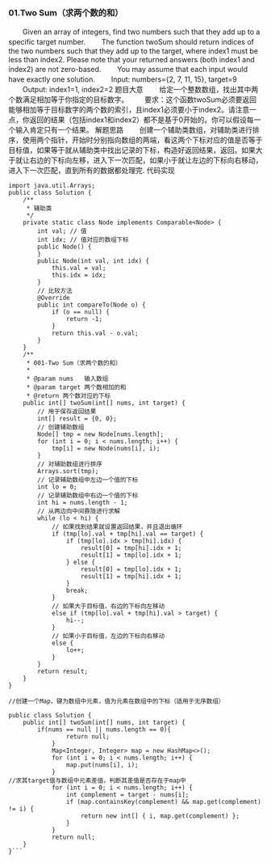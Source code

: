 ### 01.Two Sum（求两个数的和）
　　Given an array of integers, find two numbers such that they add up to a specific target number.
　　The function twoSum should return indices of the two numbers such that they add up to the target, where index1 must be less than index2. Please note that your returned answers (both index1 and index2) are not zero-based.
　　You may assume that each input would have exactly one solution.
　　Input: numbers={2, 7, 11, 15}, target=9
　　Output: index1=1, index2=2
题目大意
　　给定一个整数数组，找出其中两个数满足相加等于你指定的目标数字。
　　要求：这个函数twoSum必须要返回能够相加等于目标数字的两个数的索引，且index1必须要小于index2。请注意一点，你返回的结果（包括index1和index2）都不是基于0开始的。你可以假设每一个输入肯定只有一个结果。
解题思路
　　创建一个辅助类数组，对辅助类进行排序，使用两个指针，开始时分别指向数组的两端，看这两个下标对应的值是否等于目标值，如果等于就从辅助类中找出记录的下标，构造好返回结果，返回。如果大于就让右边的下标向左移，进入下一次匹配，如果小于就让左边的下标向右移动，进入下一次匹配，直到所有的数据都处理完.
代码实现
```
import java.util.Arrays;
public class Solution {
    /**
     * 辅助类
     */
    private static class Node implements Comparable<Node> {
        int val; // 值
        int idx; // 值对应的数组下标
        public Node() {
        }
        public Node(int val, int idx) {
            this.val = val;
            this.idx = idx;
        }
        // 比较方法
        @Override
        public int compareTo(Node o) {
            if (o == null) {
                return -1;
            }
            return this.val - o.val;
        }
    }
    /**
     * 001-Two Sum（求两个数的和）
     *
     * @param nums   输入数组
     * @param target 两个数相加的和
     * @return 两个数对应的下标
    public int[] twoSum(int[] nums, int target) {
        // 用于保存返回结果
        int[] result = {0, 0};
        // 创建辅助数组
        Node[] tmp = new Node[nums.length];
        for (int i = 0; i < nums.length; i++) {
            tmp[i] = new Node(nums[i], i);
        }
        // 对辅助数组进行排序
        Arrays.sort(tmp);
        // 记录辅助数组中左边一个值的下标
        int lo = 0;
        // 记录辅助数组中右边一个值的下标
        int hi = nums.length - 1;
        // 从两边向中间靠陇进行求解
        while (lo < hi) {
            // 如果找到结果就设置返回结果，并且退出循环
            if (tmp[lo].val + tmp[hi].val == target) {
                if (tmp[lo].idx > tmp[hi].idx) {
                    result[0] = tmp[hi].idx + 1;
                    result[1] = tmp[lo].idx + 1;
                } else {
                    result[0] = tmp[lo].idx + 1;
                    result[1] = tmp[hi].idx + 1;
                }
                break;
            }
            // 如果大于目标值，右边的下标向左移动
            else if (tmp[lo].val + tmp[hi].val > target) {
                hi--;
            }
            // 如果小于目标值，左边的下标向右移动
            else {
                lo++;
            }
        }
        return result;
    }
}
```
```
//创建一个Map，键为数组中元素，值为元素在数组中的下标（适用于无序数组）

public class Solution {
    public int[] twoSum(int[] nums, int target) {
        if(nums == null || nums.length == 0){
                return null;
            }
            Map<Integer, Integer> map = new HashMap<>();
            for (int i = 0; i < nums.length; i++) {
                map.put(nums[i], i);
            }
//求其target值与数组中元素差值，判断其差值是否存在于map中
            for (int i = 0; i < nums.length; i++) {
                int complement = target - nums[i];
                if (map.containsKey(complement) && map.get(complement) != i) {
                    return new int[] { i, map.get(complement) };
                }
            }
            return null;
    }
}```
